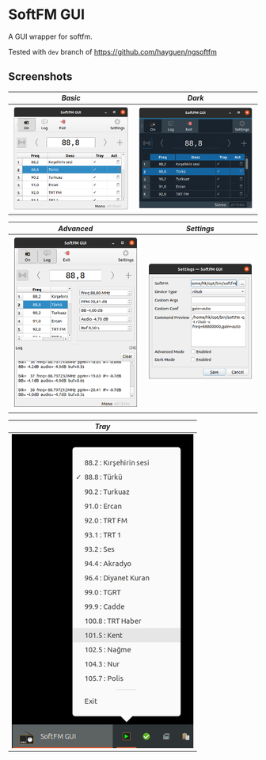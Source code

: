 # SoftFM GUI

A GUI wrapper for softfm.

Tested with `dev` branch of https://github.com/hayguen/ngsoftfm

## Screenshots


| *Basic* | *Dark* |
|:--:|:--:| 
| ![screenshot-basic](docs/screenshot-basic.png) | ![screenshot-dark](docs/screenshot-dark.png) | 


| *Advanced* | *Settings* |
|:--:|:--:| 
| ![screenshot-advanced](docs/screenshot-advanced.png) | ![screenshot-settings](docs/screenshot-settings.png) |

| *Tray* |
|:--:|
| ![screenshot-tray](docs/screenshot-tray.png) |
